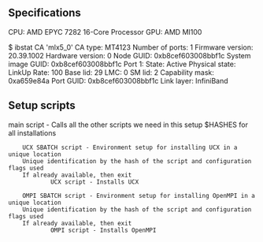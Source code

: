 
## Specifications

CPU: AMD EPYC 7282 16-Core Processor
GPU: AMD MI100

$ ibstat
CA 'mlx5_0'
        CA type: MT4123
        Number of ports: 1
        Firmware version: 20.39.1002
        Hardware version: 0
        Node GUID: 0xb8cef603008bbf1c
        System image GUID: 0xb8cef603008bbf1c
        Port 1:
                State: Active
                Physical state: LinkUp
                Rate: 100
                Base lid: 29
                LMC: 0
                SM lid: 2
                Capability mask: 0xa659e84a
                Port GUID: 0xb8cef603008bbf1c
                Link layer: InfiniBand

## Setup scripts

main script - Calls all the other scripts we need in this setup
        $HASHES for all installations

        UCX SBATCH script - Environment setup for installing UCX in a unique location
        Unique identification by the hash of the script and configuration flags used
        If already available, then exit 
                UCX script - Installs UCX

        OMPI SBATCH script - Environment setup for installing OpenMPI in a unique location
        Unique identification by the hash of the script and configuration flags used
        If already available, then exit 
                OMPI script - Installs OpenMPI
